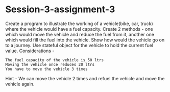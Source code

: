 # Session-3-assignment-3


Create a program to illustrate the working of a vehicle(bike, car, truck) where the vehicle would have a fuel capacity. Create 2 methods - one which would move the vehicle and reduce the fuel from it, another one which would fill the fuel into the vehicle. Show how would the vehicle go on to a journey. Use stateful object for the vehicle to hold the current fuel value.
Considerations -

    The fuel capacity of the vehicle is 50 ltrs
    Moving the vehicle once reduces 20 ltrs
    You have to move the vehicle 3 times

Hint - We can move the vehicle 2 times and refuel the vehicle and move the vehicle again.
